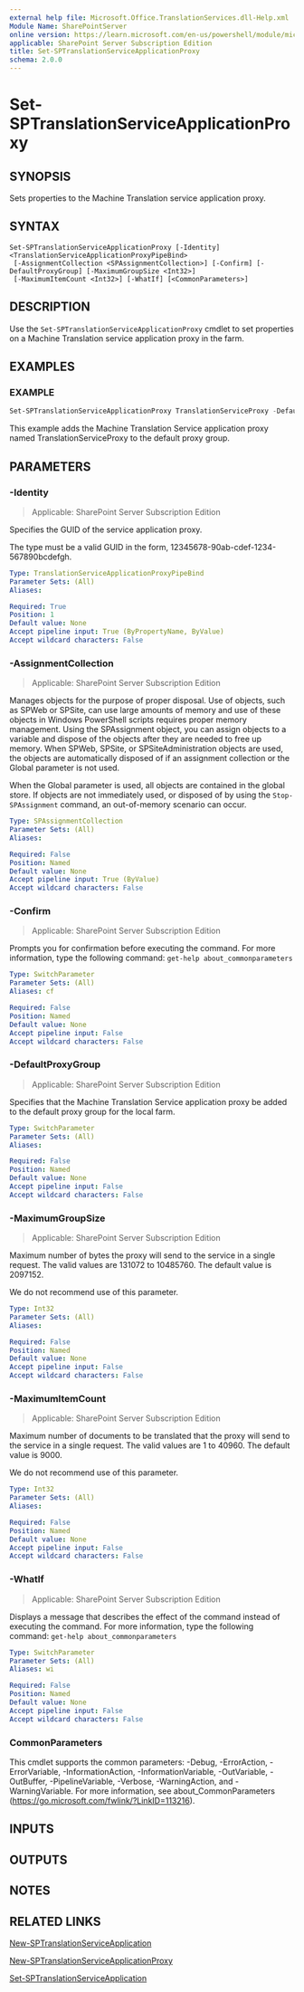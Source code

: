 ```yaml
---
external help file: Microsoft.Office.TranslationServices.dll-Help.xml
Module Name: SharePointServer
online version: https://learn.microsoft.com/en-us/powershell/module/microsoft.sharepoint.powershell/set-sptranslationserviceapplicationproxy
applicable: SharePoint Server Subscription Edition
title: Set-SPTranslationServiceApplicationProxy
schema: 2.0.0
---
```


# Set-SPTranslationServiceApplicationProxy

## SYNOPSIS
Sets properties to the Machine Translation service application proxy.

## SYNTAX

```
Set-SPTranslationServiceApplicationProxy [-Identity] <TranslationServiceApplicationProxyPipeBind>
 [-AssignmentCollection <SPAssignmentCollection>] [-Confirm] [-DefaultProxyGroup] [-MaximumGroupSize <Int32>]
 [-MaximumItemCount <Int32>] [-WhatIf] [<CommonParameters>]
```

## DESCRIPTION
Use the `Set-SPTranslationServiceApplicationProxy` cmdlet to set properties on a Machine Translation service application proxy in the farm.

## EXAMPLES

### EXAMPLE
```powershell
Set-SPTranslationServiceApplicationProxy TranslationServiceProxy -DefaultProxyGroup
```

This example adds the Machine Translation Service application proxy named TranslationServiceProxy to the default proxy group.

## PARAMETERS

### -Identity

> Applicable: SharePoint Server Subscription Edition

Specifies the GUID of the service application proxy.

The type must be a valid GUID in the form, 12345678-90ab-cdef-1234-567890bcdefgh.

```yaml
Type: TranslationServiceApplicationProxyPipeBind
Parameter Sets: (All)
Aliases:

Required: True
Position: 1
Default value: None
Accept pipeline input: True (ByPropertyName, ByValue)
Accept wildcard characters: False
```

### -AssignmentCollection

> Applicable: SharePoint Server Subscription Edition

Manages objects for the purpose of proper disposal.
Use of objects, such as SPWeb or SPSite, can use large amounts of memory and use of these objects in Windows PowerShell scripts requires proper memory management.
Using the SPAssignment object, you can assign objects to a variable and dispose of the objects after they are needed to free up memory.
When SPWeb, SPSite, or SPSiteAdministration objects are used, the objects are automatically disposed of if an assignment collection or the Global parameter is not used.

When the Global parameter is used, all objects are contained in the global store.
If objects are not immediately used, or disposed of by using the `Stop-SPAssignment` command, an out-of-memory scenario can occur.

```yaml
Type: SPAssignmentCollection
Parameter Sets: (All)
Aliases:

Required: False
Position: Named
Default value: None
Accept pipeline input: True (ByValue)
Accept wildcard characters: False
```

### -Confirm

> Applicable: SharePoint Server Subscription Edition

Prompts you for confirmation before executing the command.
For more information, type the following command: `get-help about_commonparameters`

```yaml
Type: SwitchParameter
Parameter Sets: (All)
Aliases: cf

Required: False
Position: Named
Default value: None
Accept pipeline input: False
Accept wildcard characters: False
```

### -DefaultProxyGroup

> Applicable: SharePoint Server Subscription Edition

Specifies that the Machine Translation Service application proxy be added to the default proxy group for the local farm.

```yaml
Type: SwitchParameter
Parameter Sets: (All)
Aliases:

Required: False
Position: Named
Default value: None
Accept pipeline input: False
Accept wildcard characters: False
```

### -MaximumGroupSize

> Applicable: SharePoint Server Subscription Edition

Maximum number of bytes the proxy will send to the service in a single request.
The valid values are 131072 to 10485760.
The default value is 2097152.

We do not recommend use of this parameter.

```yaml
Type: Int32
Parameter Sets: (All)
Aliases:

Required: False
Position: Named
Default value: None
Accept pipeline input: False
Accept wildcard characters: False
```

### -MaximumItemCount

> Applicable: SharePoint Server Subscription Edition

Maximum number of documents to be translated that the proxy will send to the service in a single request.
The valid values are 1 to 40960.
The default value is 9000.

We do not recommend use of this parameter.

```yaml
Type: Int32
Parameter Sets: (All)
Aliases:

Required: False
Position: Named
Default value: None
Accept pipeline input: False
Accept wildcard characters: False
```

### -WhatIf

> Applicable: SharePoint Server Subscription Edition

Displays a message that describes the effect of the command instead of executing the command.
For more information, type the following command: `get-help about_commonparameters`

```yaml
Type: SwitchParameter
Parameter Sets: (All)
Aliases: wi

Required: False
Position: Named
Default value: None
Accept pipeline input: False
Accept wildcard characters: False
```

### CommonParameters
This cmdlet supports the common parameters: -Debug, -ErrorAction, -ErrorVariable, -InformationAction, -InformationVariable, -OutVariable, -OutBuffer, -PipelineVariable, -Verbose, -WarningAction, and -WarningVariable. For more information, see about_CommonParameters (https://go.microsoft.com/fwlink/?LinkID=113216).

## INPUTS

## OUTPUTS

## NOTES

## RELATED LINKS

[New-SPTranslationServiceApplication](New-SPTranslationServiceApplication.md)

[New-SPTranslationServiceApplicationProxy](New-SPTranslationServiceApplicationProxy.md)

[Set-SPTranslationServiceApplication](Set-SPTranslationServiceApplication.md)
